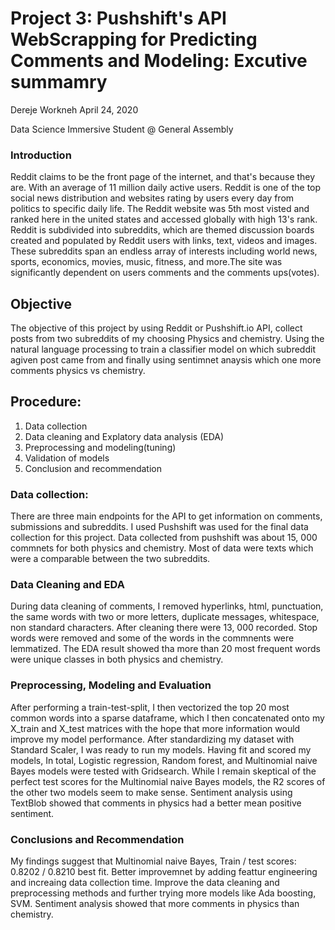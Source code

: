 
# Project 3: Pushshift's API WebScrapping for Predicting Comments and Modeling: Excutive summamry

  Dereje Workneh  April 24, 2020

  Data Science Immersive Student @ General Assembly


### Introduction
Reddit claims to be the front page of the internet, and that's because they are. With an average of 11 million daily active users. Reddit is one of the top social news distribution and websites rating by users every day from politics to specific daily life. The Reddit website was 5th most visted and ranked here in the united states and accessed globally with high 13's rank. Reddit is subdivided into subreddits, which are themed discussion boards created and populated by Reddit users with links, text, videos and images. These subreddits span an endless array of interests including world news, sports, economics, movies, music, fitness, and more.The site was significantly dependent on users comments and the comments ups(votes).

## Objective
The objective of this project by using Reddit or Pushshift.io API, collect posts from two subreddits of my choosing Physics and chemistry. Using the natural language processing  to train a classifier model on which subreddit agiven post came from and finally using sentimnet anaysis which one more comments physics vs chemistry.




## Procedure:
1. Data collection
2. Data cleaning and Explatory data analysis (EDA)
3. Preprocessing and modeling(tuning)
4. Validation of models
5. Conclusion and recommendation


### Data collection:
There are three main endpoints for the API to get information on comments, submissions and subreddits. I used Pushshift was used for the final data collection for this project. Data collected from pushshift was about 15, 000 commnets for both physics and chemistry. Most of data were texts which were a comparable between the two subreddits.

### Data Cleaning and EDA
During data cleaning of comments, I removed hyperlinks, html, punctuation, the same words with two or more letters, duplicate messages, whitespace, non standard characters. After cleaning there were 13, 000 recorded. Stop words were removed and some of the words in the commnents were lemmatized. The EDA result showed tha more than 20 most frequent words were unique classes in both physics and chemistry.


### Preprocessing, Modeling and Evaluation
After performing a train-test-split, I then vectorized the top 20 most common words into a sparse dataframe, which I then concatenated onto my X_train and X_test matrices with the hope that more information would improve my model performance. After standardizing my dataset with Standard Scaler, I was ready to run my models. Having fit and scored my models,  In total, Logistic regression, Random forest, and Multinomial naive Bayes models were tested with Gridsearch. While I remain skeptical of the perfect test scores for the Multinomial naive Bayes models, the R2 scores of the other two models seem to make sense. Sentiment analysis using TextBlob showed that comments in physics had a better mean positive sentiment. 

### Conclusions and Recommendation
My findings suggest that Multinomial naive Bayes, Train / test scores: 0.8202 / 0.8210 best fit. Better improvemnet by adding feattur engineering and increaing data collection time. Improve the data cleaning and preprocessing methods and further trying more models like Ada boosting, SVM.
Sentiment analysis showed that more comments in physics than chemistry.










